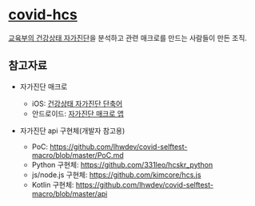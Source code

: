 # [covid-hcs](https://covid-hcs.github.io)
[교육부의 건강상태 자가진단](https://hcs.eduro.go.kr)을 분석하고
관련 매크로를 만드는 사람들이 만든 조직.

## 참고자료
- 자가진단 매크로
  * iOS: [건강상태 자가진단 단축어](https://github.com/ChemistryX/self-diagnosis-ios-shortcuts)
  * 안드로이드: [자가진단 매크로 앱](https://github.com/lhwdev/covid-selftest-macro)

- 자가진단 api 구현체(개발자 참고용)
  - PoC: https://github.com/lhwdev/covid-selftest-macro/blob/master/PoC.md
  - Python 구현체: https://github.com/331leo/hcskr_python
  - js/node.js 구현체: https://github.com/kimcore/hcs.js
  - Kotlin 구현체: https://github.com/lhwdev/covid-selftest-macro/blob/master/api
